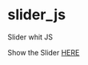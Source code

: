 # slider_js
Slider whit JS


Show the Slider <a href="https://lmorillo96.github.io/slider_js/">HERE</a>
